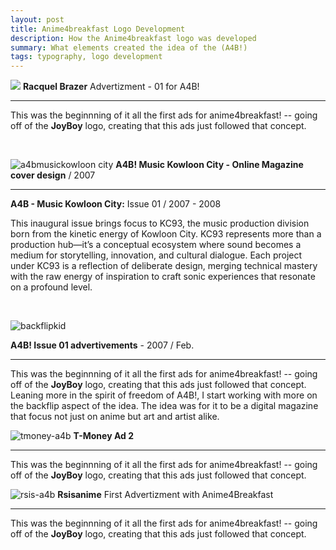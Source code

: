 ```yaml
---
layout: post
title: Anime4breakfast Logo Development
description: How the Anime4breakfast logo was developed
summary: What elements created the idea of the (A4B!)
tags: typography, logo development
---
```


![](/JLC-Folio/assets/img/a4b-index.jpg)
**Racquel Brazer** Advertizment - 01 for A4B!

---

This was the beginnning of it all the first ads for anime4breakfast! -- going off of the **JoyBoy** logo, creating that this ads just followed that concept.


<br>

![a4bmusickowloon city](/JLC-Folio/assets/img/a4bmusickowloon_city.png)
**A4B! Music Kowloon City - Online Magazine cover design** / 2007

---

**A4B - Music Kowloon City:** Issue 01 / 2007 - 2008

This inaugural issue brings focus to KC93, the music production division born from the kinetic energy of Kowloon City. KC93 represents more than a production hub—it’s a conceptual ecosystem where sound becomes a medium for storytelling, innovation, and cultural dialogue. Each project under KC93 is a reflection of deliberate design, merging technical mastery with the raw energy of inspiration to craft sonic experiences that resonate on a profound level.

<br>

![backflipkid](/JLC-Folio/assets/img/backflipkid.png)

**A4B! Issue 01 advertivements** - 2007 / Feb.

---

This was the beginnning of it all the first ads for anime4breakfast! -- going off of the **JoyBoy** logo, creating that this ads just followed that concept. Leaning more in the spirit of freedom of A4B!, I start working with more on the backflip aspect of the idea. The idea was for it to be a digital magazine that focus not just on anime but art and artist alike.

![tmoney-a4b](/JLC-Folio/assets/img/tmoney-a4b.png)
**T-Money Ad 2**

---

This was the beginnning of it all the first ads for anime4breakfast! -- going off of the **JoyBoy** logo, creating that this ads just followed that concept.



![rsis-a4b](/JLC-Folio/assets/img/rsisanime.png)
**Rsisanime** First Advertizment with Anime4Breakfast

---

This was the beginnning of it all the first ads for anime4breakfast! -- going off of the **JoyBoy** logo, creating that this ads just followed that concept.

